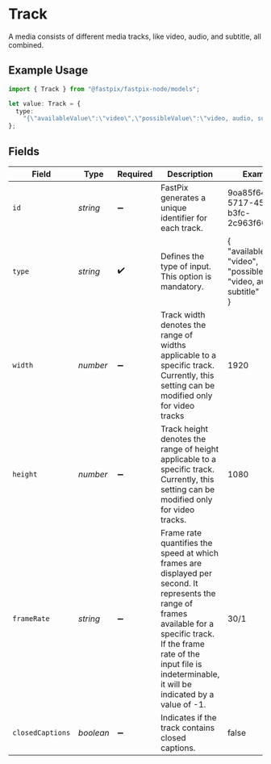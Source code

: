 # Track

A media consists of different media tracks, like video, audio, and subtitle, all combined.

## Example Usage

```typescript
import { Track } from "@fastpix/fastpix-node/models";

let value: Track = {
  type:
    "{\"availableValue\":\"video\",\"possibleValue\":\"video, audio, subtitle\"}",
};
```

## Fields

| Field                                                                                                                                                                                                                                     | Type                                                                                                                                                                                                                                      | Required                                                                                                                                                                                                                                  | Description                                                                                                                                                                                                                               | Example                                                                                                                                                                                                                                   |
| ----------------------------------------------------------------------------------------------------------------------------------------------------------------------------------------------------------------------------------------- | ----------------------------------------------------------------------------------------------------------------------------------------------------------------------------------------------------------------------------------------- | ----------------------------------------------------------------------------------------------------------------------------------------------------------------------------------------------------------------------------------------- | ----------------------------------------------------------------------------------------------------------------------------------------------------------------------------------------------------------------------------------------- | ----------------------------------------------------------------------------------------------------------------------------------------------------------------------------------------------------------------------------------------- |
| `id`                                                                                                                                                                                                                                      | *string*                                                                                                                                                                                                                                  | :heavy_minus_sign:                                                                                                                                                                                                                        | FastPix generates a unique identifier for each track.                                                                                                                                                                                     | 9oa85f64-5717-4562-b3fc-2c963f66afa6                                                                                                                                                                                                      |
| `type`                                                                                                                                                                                                                                    | *string*                                                                                                                                                                                                                                  | :heavy_check_mark:                                                                                                                                                                                                                        | Defines the type of input. This option is mandatory.                                                                                                                                                                                      | {<br/>"availableValue": "video",<br/>"possibleValue": "video, audio, subtitle"<br/>}                                                                                                                                                      |
| `width`                                                                                                                                                                                                                                   | *number*                                                                                                                                                                                                                                  | :heavy_minus_sign:                                                                                                                                                                                                                        | Track width denotes the range of widths applicable to a specific track. Currently, this setting can be modified only for video tracks                                                                                                     | 1920                                                                                                                                                                                                                                      |
| `height`                                                                                                                                                                                                                                  | *number*                                                                                                                                                                                                                                  | :heavy_minus_sign:                                                                                                                                                                                                                        | Track height denotes the range of height applicable to a specific track. Currently, this setting can be modified only for video tracks.                                                                                                   | 1080                                                                                                                                                                                                                                      |
| `frameRate`                                                                                                                                                                                                                               | *string*                                                                                                                                                                                                                                  | :heavy_minus_sign:                                                                                                                                                                                                                        | Frame rate quantifies the speed at which frames are displayed per second. It represents the range of frames available for a specific track. If the frame rate of the input file is indeterminable, it will be indicated by a value of -1. | 30/1                                                                                                                                                                                                                                      |
| `closedCaptions`                                                                                                                                                                                                                          | *boolean*                                                                                                                                                                                                                                 | :heavy_minus_sign:                                                                                                                                                                                                                        | Indicates if the track contains closed captions.                                                                                                                                                                                          | false                                                                                                                                                                                                                                     |